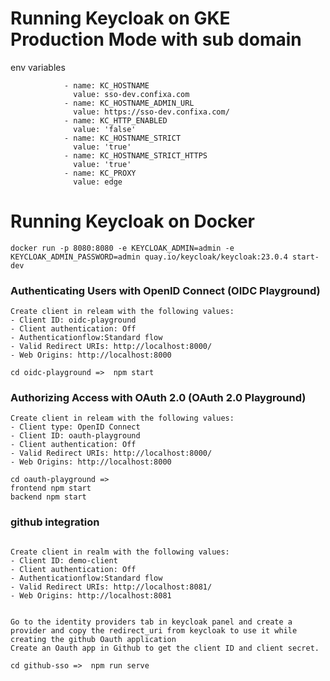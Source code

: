# Running Keycloak on GKE Production Mode with sub domain
env variables
```
            - name: KC_HOSTNAME
              value: sso-dev.confixa.com
            - name: KC_HOSTNAME_ADMIN_URL
              value: https://sso-dev.confixa.com/
            - name: KC_HTTP_ENABLED
              value: 'false'
            - name: KC_HOSTNAME_STRICT
              value: 'true'
            - name: KC_HOSTNAME_STRICT_HTTPS
              value: 'true'
            - name: KC_PROXY
              value: edge
```


# Running Keycloak on Docker
```
docker run -p 8080:8080 -e KEYCLOAK_ADMIN=admin -e KEYCLOAK_ADMIN_PASSWORD=admin quay.io/keycloak/keycloak:23.0.4 start-dev
```

### Authenticating Users with OpenID Connect (OIDC Playground)
```
Create client in releam with the following values:
- Client ID: oidc-playground
- Client authentication: Off
- Authenticationflow:Standard flow
- Valid Redirect URIs: http://localhost:8000/
- Web Origins: http://localhost:8000

cd oidc-playground =>  npm start
```


### Authorizing Access with OAuth 2.0 (OAuth 2.0 Playground)
```
Create client in releam with the following values:
- Client type: OpenID Connect
- Client ID: oauth-playground
- Client authentication: Off
- Valid Redirect URIs: http://localhost:8000/
- Web Origins: http://localhost:8000

cd oauth-playground => 
frontend npm start
backend npm start
```

### github integration
```

Create client in realm with the following values:
- Client ID: demo-client
- Client authentication: Off
- Authenticationflow:Standard flow
- Valid Redirect URIs: http://localhost:8081/
- Web Origins: http://localhost:8081


Go to the identity providers tab in keycloak panel and create a provider and copy the redirect_uri from keycloak to use it while creating the github Oauth application
Create an Oauth app in Github to get the client ID and client secret.

cd github-sso =>  npm run serve
```
